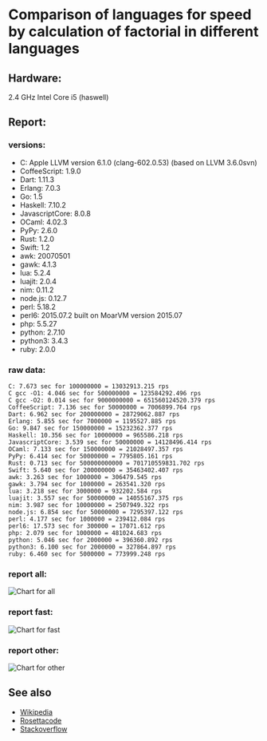 Comparison of languages for speed by calculation of factorial in different languages
====================================================================================

Hardware:
---------
2.4 GHz Intel Core i5 (haswell)

Report:
-------
### versions:

  * C: Apple LLVM version 6.1.0 (clang-602.0.53) (based on LLVM 3.6.0svn)
  * CoffeeScript: 1.9.0
  * Dart: 1.11.3
  * Erlang: 7.0.3
  * Go: 1.5
  * Haskell: 7.10.2
  * JavascriptCore: 8.0.8
  * OCaml: 4.02.3
  * PyPy: 2.6.0
  * Rust: 1.2.0
  * Swift: 1.2
  * awk: 20070501
  * gawk: 4.1.3
  * lua: 5.2.4
  * luajit: 2.0.4
  * nim: 0.11.2
  * node.js: 0.12.7
  * perl: 5.18.2
  * perl6: 2015.07.2 built on MoarVM version 2015.07
  * php: 5.5.27
  * python: 2.7.10
  * python3: 3.4.3
  * ruby: 2.0.0


### raw data:

    C: 7.673 sec for 100000000 = 13032913.215 rps
    C gcc -O1: 4.046 sec for 500000000 = 123584292.496 rps
    C gcc -O2: 0.014 sec for 9000000000 = 651560124520.379 rps
    CoffeeScript: 7.136 sec for 50000000 = 7006899.764 rps
    Dart: 6.962 sec for 200000000 = 28729062.887 rps
    Erlang: 5.855 sec for 7000000 = 1195527.885 rps
    Go: 9.847 sec for 150000000 = 15232362.377 rps
    Haskell: 10.356 sec for 10000000 = 965586.218 rps
    JavascriptCore: 3.539 sec for 50000000 = 14128496.414 rps
    OCaml: 7.133 sec for 150000000 = 21028497.357 rps
    PyPy: 6.414 sec for 50000000 = 7795805.161 rps
    Rust: 0.713 sec for 500000000000 = 701710559831.702 rps
    Swift: 5.640 sec for 200000000 = 35463402.407 rps
    awk: 3.263 sec for 1000000 = 306479.545 rps
    gawk: 3.794 sec for 1000000 = 263541.320 rps
    lua: 3.218 sec for 3000000 = 932202.584 rps
    luajit: 3.557 sec for 50000000 = 14055167.375 rps
    nim: 3.987 sec for 10000000 = 2507949.322 rps
    node.js: 6.854 sec for 50000000 = 7295397.122 rps
    perl: 4.177 sec for 1000000 = 239412.084 rps
    perl6: 17.573 sec for 300000 = 17071.612 rps
    php: 2.079 sec for 1000000 = 481024.683 rps
    python: 5.046 sec for 2000000 = 396360.892 rps
    python3: 6.100 sec for 2000000 = 327864.897 rps
    ruby: 6.460 sec for 5000000 = 773999.248 rps


### report all:

![Chart for all](https://chart.googleapis.com/chart?cht=bhs&chs=645x465&chd=t%3A123584292%2C35463402%2C28729062%2C21028497%2C15232362%2C14128496%2C14055167%2C13032913%2C7795805%2C7295397%2C7006899%2C2507949%2C1195527%2C965586%2C932202%2C773999%2C481024%2C396360%2C327864%2C306479%2C263541%2C239412&chco=4d89f9&chbh=15&chds=0,123584292.495744&chxt=x,y,r&chxl=1%3A%7Cperl%7Cgawk%7Cawk%7Cpython3%7Cpython%7Cphp%7Cruby%7Clua%7CHaskell%7CErlang%7Cnim%7CCoffeeScript%7Cnode.js%7CPyPy%7CC%7Cluajit%7CJavascriptCore%7CGo%7COCaml%7CDart%7CSwift%7CC%20gcc%20-O1%7C2%3A%7C239412%20rps%7C263541%20rps%7C306479%20rps%7C327864%20rps%7C396360%20rps%7C481024%20rps%7C773999%20rps%7C932202%20rps%7C965586%20rps%7C1195527%20rps%7C2507949%20rps%7C7006899%20rps%7C7295397%20rps%7C7795805%20rps%7C13032913%20rps%7C14055167%20rps%7C14128496%20rps%7C15232362%20rps%7C21028497%20rps%7C28729062%20rps%7C35463402%20rps%7C123584292%20rps%7C0%3A%7C0%20%25%7C10%20%25%7C20%20%25%7C30%20%25%7C40%20%25%7C50%20%25%7C60%20%25%7C70%20%25%7C80%20%25%7C90%20%25%7C100%20%25)

### report fast:

![Chart for fast](https://chart.googleapis.com/chart?cht=bhs&chs=700x245&chd=t%3A123584292%2C35463402%2C28729062%2C21028497%2C15232362%2C14128496%2C14055167%2C13032913%2C7795805%2C7295397%2C7006899&chco=4d89f9&chbh=15&chds=0,123584292.495744&chxt=x,y,r&chxl=1%3A%7CCoffeeScript%7Cnode.js%7CPyPy%7CC%7Cluajit%7CJavascriptCore%7CGo%7COCaml%7CDart%7CSwift%7CC%20gcc%20-O1%7C2%3A%7C7006899%20rps%7C7295397%20rps%7C7795805%20rps%7C13032913%20rps%7C14055167%20rps%7C14128496%20rps%7C15232362%20rps%7C21028497%20rps%7C28729062%20rps%7C35463402%20rps%7C123584292%20rps%7C0%3A%7C0%20%25%7C10%20%25%7C20%20%25%7C30%20%25%7C40%20%25%7C50%20%25%7C60%20%25%7C70%20%25%7C80%20%25%7C90%20%25%7C100%20%25)

### report other:

![Chart for other](https://chart.googleapis.com/chart?cht=bhs&chs=700x245&chd=t%3A2507949%2C1195527%2C965586%2C932202%2C773999%2C481024%2C396360%2C327864%2C306479%2C263541%2C239412&chco=4d89f9&chbh=15&chds=0,2507949.32156711&chxt=x,y,r&chxl=1%3A%7Cperl%7Cgawk%7Cawk%7Cpython3%7Cpython%7Cphp%7Cruby%7Clua%7CHaskell%7CErlang%7Cnim%7C2%3A%7C239412%20rps%7C263541%20rps%7C306479%20rps%7C327864%20rps%7C396360%20rps%7C481024%20rps%7C773999%20rps%7C932202%20rps%7C965586%20rps%7C1195527%20rps%7C2507949%20rps%7C0%3A%7C0%20%25%7C10%20%25%7C20%20%25%7C30%20%25%7C40%20%25%7C50%20%25%7C60%20%25%7C70%20%25%7C80%20%25%7C90%20%25%7C100%20%25)



See also
--------

  * [Wikipedia](http://en.wikipedia.org/wiki/Factorial)
  * [Rosettacode](http://rosettacode.org/wiki/Factorial)
  * [Stackoverflow](http://stackoverflow.com/questions/23930/factorial-algorithms-in-different-languages)

